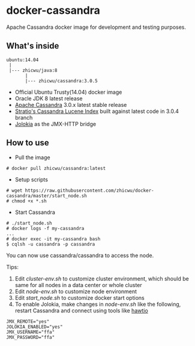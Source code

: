 # docker-cassandra
Apache Cassandra docker image for development and testing purposes.

## What's inside
```
ubuntu:14.04
 |
 |--- zhicwu/java:8
       |
       |--- zhicwu/cassandra:3.0.5
```
* Official Ubuntu Trusty(14.04) docker image
* Oracle JDK 8 latest release
* [Apache Cassandra](http://cassandra.apache.org/) 3.0.x latest stable release
* [Stratio's Cassandra Lucene Index](https://github.com/Stratio/cassandra-lucene-index) built against latest code in 3.0.4 branch
* [Jolokia](https://jolokia.org/) as the JMX-HTTP bridge

## How to use
- Pull the image
```
# docker pull zhicwu/cassandra:latest
```
- Setup scripts
```
# wget https://raw.githubusercontent.com/zhicwu/docker-cassandra/master/start_node.sh
# chmod +x *.sh
```
- Start Cassandra
```
# ./start_node.sh
# docker logs -f my-cassandra
...
# docker exec -it my-cassandra bash
$ cqlsh -u cassandra -p cassandra
```
You can now use cassandra/cassandra to access the node.

Tips:

1. Edit _cluster-env.sh_ to customize cluster environment, which should be same for all nodes in a data center or whole cluster
2. Edit _node-env.sh_ to customize node environment
3. Edit _start_node.sh_ to customize docker start options
3. To enable Jolokia, make changes in _node-env.sh_ like the following, restart Cassandra and connect using tools like  [hawtio](http://hawt.io/)
```
JMX_REMOTE="yes"
JOLOKIA_ENABLED="yes"
JMX_USERNAME="ffa"
JMX_PASSWORD="ffa"
```
